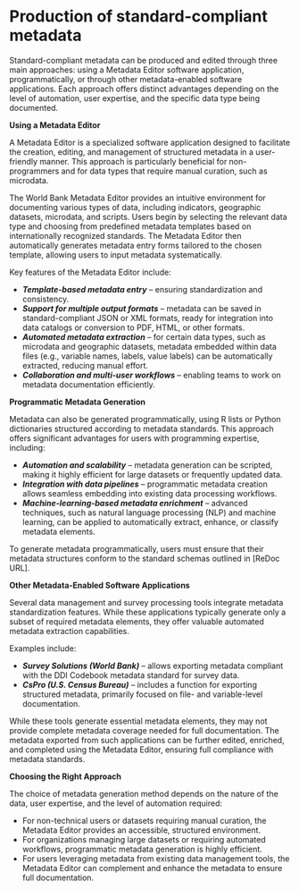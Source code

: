 # Production of standard-compliant metadata

Standard-compliant metadata can be produced and edited through three main approaches: using a Metadata Editor software application, programmatically, or through other metadata-enabled software applications. Each approach offers distinct advantages depending on the level of automation, user expertise, and the specific data type being documented.

**Using a Metadata Editor**
   
A Metadata Editor is a specialized software application designed to facilitate the creation, editing, and management of structured metadata in a user-friendly manner. This approach is particularly beneficial for non-programmers and for data types that require manual curation, such as microdata.

The World Bank Metadata Editor provides an intuitive environment for documenting various types of data, including indicators, geographic datasets, microdata, and scripts. Users begin by selecting the relevant data type and choosing from predefined metadata templates based on internationally recognized standards. The Metadata Editor then automatically generates metadata entry forms tailored to the chosen template, allowing users to input metadata systematically.

Key features of the Metadata Editor include:

- ***Template-based metadata entry*** – ensuring standardization and consistency.
- ***Support for multiple output formats*** – metadata can be saved in standard-compliant JSON or XML formats, ready for integration into data catalogs or conversion to PDF, HTML, or other formats.
- ***Automated metadata extraction*** – for certain data types, such as microdata and geographic datasets, metadata embedded within data files (e.g., variable names, labels, value labels) can be automatically extracted, reducing manual effort.
- ***Collaboration and multi-user workflows*** – enabling teams to work on metadata documentation efficiently.

**Programmatic Metadata Generation**

Metadata can also be generated programmatically, using R lists or Python dictionaries structured according to metadata standards. This approach offers significant advantages for users with programming expertise, including:

- ***Automation and scalability*** – metadata generation can be scripted, making it highly efficient for large datasets or frequently updated data.
- ***Integration with data pipelines*** – programmatic metadata creation allows seamless embedding into existing data processing workflows.
- ***Machine-learning-based metadata enrichment*** – advanced techniques, such as natural language processing (NLP) and machine learning, can be applied to automatically extract, enhance, or classify metadata elements.

To generate metadata programmatically, users must ensure that their metadata structures conform to the standard schemas outlined in [ReDoc URL].

**Other Metadata-Enabled Software Applications**

Several data management and survey processing tools integrate metadata standardization features. While these applications typically generate only a subset of required metadata elements, they offer valuable automated metadata extraction capabilities.

Examples include:

- ***Survey Solutions (World Bank)*** – allows exporting metadata compliant with the DDI Codebook metadata standard for survey data.
- ***CsPro (U.S. Census Bureau)*** – includes a function for exporting structured metadata, primarily focused on file- and variable-level documentation.
  
While these tools generate essential metadata elements, they may not provide complete metadata coverage needed for full documentation. The metadata exported from such applications can be further edited, enriched, and completed using the Metadata Editor, ensuring full compliance with metadata standards.

**Choosing the Right Approach**

The choice of metadata generation method depends on the nature of the data, user expertise, and the level of automation required:

- For non-technical users or datasets requiring manual curation, the Metadata Editor provides an accessible, structured environment.
- For organizations managing large datasets or requiring automated workflows, programmatic metadata generation is highly efficient.
- For users leveraging metadata from existing data management tools, the Metadata Editor can complement and enhance the metadata to ensure full documentation.
